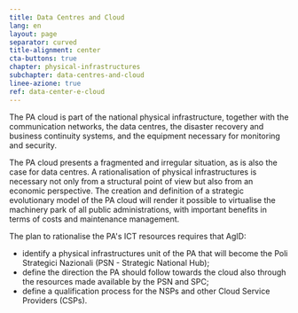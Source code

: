 ```yaml
---
title: Data Centres and Cloud
lang: en
layout: page
separator: curved
title-alignment: center
cta-buttons: true
chapter: physical-infrastructures
subchapter: data-centres-and-cloud
linee-azione: true
ref: data-center-e-cloud
---
```

The PA cloud is part of the national physical infrastructure, together with the communication networks, the data centres, the disaster recovery and business continuity systems, and the equipment necessary for monitoring and security.

The PA cloud presents a fragmented and irregular situation, as is also the case for data centres. A rationalisation of physical infrastructures is necessary not only from a structural point of view but also from an economic perspective. The creation and definition of a strategic evolutionary model of the PA cloud will render it possible to virtualise the machinery park of all public administrations, with important benefits in terms of costs and maintenance management.

The plan to rationalise the PA&#39;s ICT resources requires that AgID: 

- identify a physical infrastructures unit of the PA that will become the Poli Strategici Nazionali (PSN -  Strategic National Hub); 
- define the direction the PA should follow towards the cloud also through the resources made available by the PSN and SPC; 
- define a qualification process for the NSPs and other Cloud Service Providers (CSPs).
